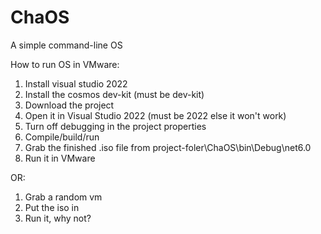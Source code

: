 # ChaOS
A simple command-line OS

How to run OS in VMware:
  1. Install visual studio 2022
  2. Install the cosmos dev-kit (must be dev-kit)
  3. Download the project
  4. Open it in Visual Studio 2022 (must be 2022 else it won't work)
  5. Turn off debugging in the project properties
  6. Compile/build/run
  7. Grab the finished .iso file from project-foler\ChaOS\bin\Debug\net6.0
  8. Run it in VMware

OR:
  1. Grab a random vm
  2. Put the iso in
  3. Run it, why not?
